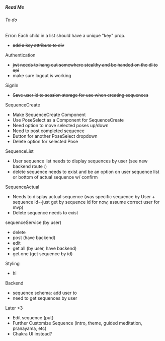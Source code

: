 ##### Read Me

###### To do

Error: Each child in a list should have a unique "key" prop.
- ~~add a key attribute to div~~

Authentication
 - ~~jwt needs to hang out somewhere stealthy and be handed on the dl to api~~
 - make sure logout is working

SignIn
- ~~Save user id to session storage for use when creating sequences~~

SequenceCreate
- Make SequenceCreate Component
- Use PoseSelect as a Component for SequenceCreate
- Need option to move selected poses up/down
- Need to post completed sequence
- Button for another PoseSelect dropdown
- Delete option for selected Pose

SequenceList
 - User sequence list needs to display sequences by user (see new backend route :)
 - delete sequence needs to exist and be an option on user sequence list or bottom of actual sequence w/ confirm
 
 SequenceActual 
 - Needs to display actual sequence (was specific sequence by User + sequence id--just get by sequence id for now, assume correct user for mvp)
 - Delete sequence needs to exist

 sequenceService (by user)
 - delete 
 - post (have backend)
 - edit 
 - get all (by user, have backend)
 - get one (get sequence by id)

 Styling
 - hi

Backend 
- sequence schema: add user to 
- need to get sequences by user 

 Later <3
 - Edit sequence (put)
 - Further Customize Sequence (intro, theme, guided meditation, pranayama, etc)
 - Chakra UI instead?

 